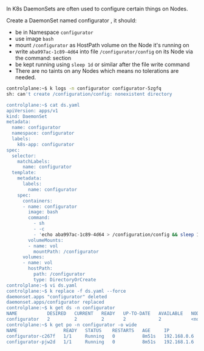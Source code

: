 In K8s DaemonSets are often used to configure certain things on Nodes.

Create a DaemonSet named configurator , it should:

- be in Namespace `configurator`
- use image `bash`
- mount `/configurator` as HostPath volume on the Node it's running on
- write `aba997ac-1c89-4d64` into file `/configurator/config` on its Node via the command: section
- be kept running using `sleep 1d` or similar after the file write command
- There are no taints on any Nodes which means no tolerations are needed.

```bash
controlplane:~$ k logs -n configurator configurator-5zgfq 
sh: can't create /configuration/config: nonexistent directory

controlplane:~$ cat ds.yaml 
apiVersion: apps/v1
kind: DaemonSet
metadata:
  name: configurator
  namespace: configurator
  labels:
    k8s-app: configurator
spec:
  selector:
    matchLabels:
      name: configurator
  template:
    metadata:
      labels:
        name: configurator
    spec:
      containers:
      - name: configurator
        image: bash
        command:
          - sh
          - -c
          - 'echo aba997ac-1c89-4d64 > /configuration/config && sleep 1d'    # put /configurator/config 
        volumeMounts:
        - name: vol
          mountPath: /configurator
      volumes:
      - name: vol
        hostPath:
          path: /configurator
          type: DirectoryOrCreate
controlplane:~$ vi ds.yaml
controlplane:~$ k replace -f ds.yaml --force 
daemonset.apps "configurator" deleted
daemonset.apps/configurator replaced
controlplane:~$ k get ds -n configurator 
NAME           DESIRED   CURRENT   READY   UP-TO-DATE   AVAILABLE   NODE SELECTOR   AGE
configurator   2         2         2       2            2           <none>          11s
controlplane:~$ k get po -n configurator -o wide
NAME                 READY   STATUS    RESTARTS   AGE     IP            NODE           NOMINATED NODE   READINESS GATES
configurator-c267f   1/1     Running   0          8m51s   192.168.0.6   controlplane   <none>           <none>
configurator-pjw2d   1/1     Running   0          8m51s   192.168.1.6   node01         <none>           <none> 
```
